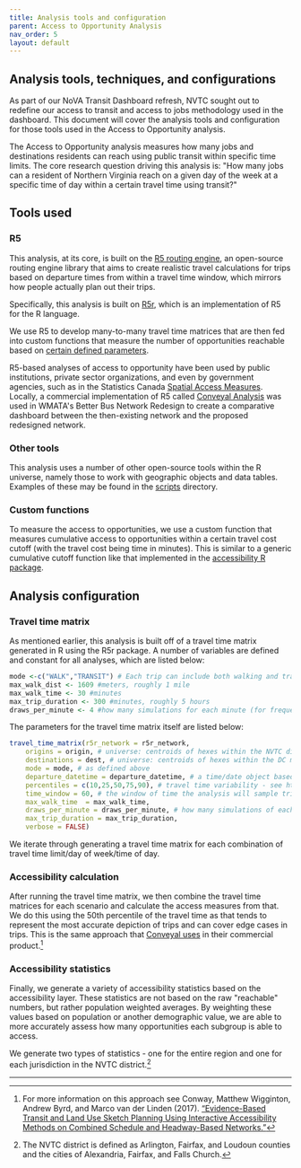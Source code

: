 ```yaml
---
title: Analysis tools and configuration
parent: Access to Opportunity Analysis
nav_order: 5
layout: default
---
```

## Analysis tools, techniques, and configurations

As part of our NoVA Transit Dashboard refresh, NVTC sought out to redefine our access to transit and access to jobs methodology used in the dashboard. This document will cover the analysis tools and configuration for those tools used in the Access to Opportunity analysis.

The Access to Opportunity analysis measures how many jobs and destinations residents can reach using public transit within specific time limits. The core research question driving this analysis is: "How many jobs can a resident of Northern Virginia reach on a given day of the week at a specific time of day within a certain travel time using transit?"

## Tools used

### R5

This analysis, at its core, is built on the [R5 routing engine](https://github.com/conveyal/r5), an open-source routing engine library that aims to create realistic travel calculations for trips based on departure times from within a travel time window, which mirrors how people actually plan out their trips.

Specifically, this analysis is built on [R5r](https://ipeagit.github.io/r5r/), which is an implementation of R5 for the R language.

We use R5 to develop many-to-many travel time matrices that are then fed into custom functions that measure the number of opportunities reachable based on [certain defined parameters](/documentation/parameters.md).

R5-based analyses of access to opportunity have been used by public institutions, private sector organizations, and even by government agencies, such as in the Statistics Canada [Spatial Access Measures](https://www150.statcan.gc.ca/n1/pub/27-26-0001/272600012023001-eng.htm). Locally, a commercial implementation of R5 called [Conveyal Analysis](https://conveyal.com/) was used in WMATA's Better Bus Network Redesign to create a comparative dashboard between the then-existing network and the proposed redesigned network.

### Other tools

This analysis uses a number of other open-source tools within the R universe, namely those to work with geographic objects and data tables. Examples of these may be found in the [scripts](/scripts/) directory.

### Custom functions

To measure the access to opportunities, we use a custom function that measures cumulative access to opportunities within a certain travel cost cutoff (with the travel cost being time in minutes). This is similar to a generic cumulative cutoff function like that implemented in the [accessibility R package](https://ipeagit.github.io/accessibility/index.html).

## Analysis configuration

### Travel time matrix

As mentioned earlier, this analysis is built off of a travel time matrix generated in R using the R5r package. A number of variables are defined and constant for all analyses, which are listed below:

```r
mode <-c("WALK","TRANSIT") # Each trip can include both walking and transit segments
max_walk_dist <- 1609 #meters, roughly 1 mile
max_walk_time <- 30 #minutes
max_trip_duration <- 300 #minutes, roughly 5 hours
draws_per_minute <- 4 #how many simulations for each minute (for frequency-based GTFS files only)
```

The parameters for the travel time matrix itself are listed below:

```r
travel_time_matrix(r5r_network = r5r_network,
    origins = origin, # universe: centroids of hexes within the NVTC district
    destinations = dest, # universe: centroids of hexes within the DC metro area
    mode = mode, # as defined above
    departure_datetime = departure_datetime, # a time/date object based off the days and times defined in parameters
    percentiles = c(10,25,50,75,90), # travel time variability - see https://docs.conveyal.com/analysis/methodology#accounting-for-variability
    time_window = 60, # the window of time the analysis will sample trips from - for example, for a 7am departure time it will sample trips from 7 to 8
    max_walk_time  = max_walk_time,
    draws_per_minute = draws_per_minute, # how many simulations of each minute to run
    max_trip_duration = max_trip_duration,
    verbose = FALSE)
```

We iterate through generating a travel time matrix for each combination of travel time limit/day of week/time of day.

### Accessibility calculation

After running the travel time matrix, we then combine the travel time matrices for each scenario and calculate the access measures from that. We do this using the 50th percentile of the travel time as that tends to represent the most accurate depiction of trips and can cover edge cases in trips. This is the same approach that [Conveyal uses](https://docs.conveyal.com/analysis/methodology#accounting-for-variability) in their commercial product.[^1]

### Accessibility statistics

Finally, we generate a variety of accessibility statistics based on the accessibility layer. These statistics are not based on the raw "reachable" numbers, but rather population weighted averages. By weighting these values based on population or another demographic value, we are able to more accurately assess how many opportunities each subgroup is able to access.

We generate two types of statistics - one for the entire region and one for each jurisdiction in the NVTC district.[^2]

----

[^1]: For more information on this approach see Conway, Matthew Wigginton, Andrew Byrd, and Marco van der Linden (2017). [“Evidence-Based Transit and Land Use Sketch Planning Using Interactive Accessibility Methods on Combined Schedule and Headway-Based Networks.”](http://trrjournalonline.trb.org/doi/abs/10.3141/2653-06)
[^2]: The NVTC district is defined as Arlington, Fairfax, and Loudoun counties and the cities of Alexandria, Fairfax, and Falls Church.

